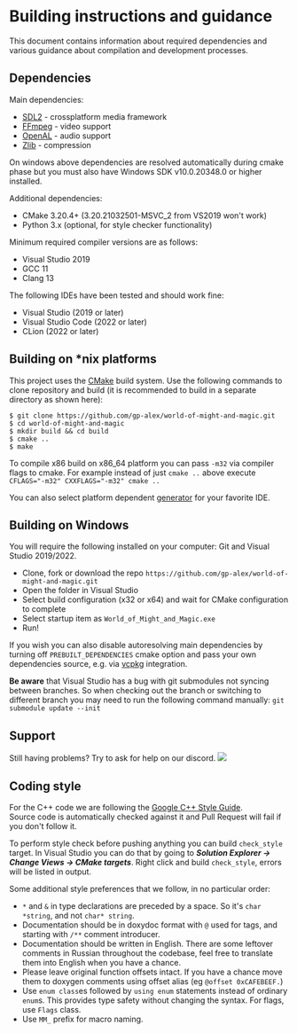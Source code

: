 ﻿# Building instructions and guidance

This document contains information about required dependencies and various guidance about compilation and development processes.

Dependencies
---------------
Main dependencies:
* [SDL2](https://www.libsdl.org/download-2.0.php) - crossplatform media framework
* [FFmpeg](https://ffmpeg.zeranoe.com/builds/) - video support
* [OpenAL](https://www.openal.org/downloads/OpenAL11CoreSDK.zip) - audio support
* [Zlib](http://gnuwin32.sourceforge.net/packages/zlib.htm) - compression

On windows above dependencies are resolved automatically during cmake phase but you must also have Windows SDK v10.0.20348.0 or higher installed.

Additional dependencies:
* CMake 3.20.4+ (3.20.21032501-MSVC_2 from VS2019 won't work)
* Python 3.x (optional, for style checker functionality)

Minimum required compiler versions are as follows:
* Visual Studio 2019
* GCC 11
* Clang 13

The following IDEs have been tested and should work fine:
* Visual Studio (2019 or later)
* Visual Studio Code (2022 or later)
* CLion (2022 or later)

Building on \*nix platforms
---------------
This project uses the [CMake](https://cmake.org) build system.
Use the following commands to clone repository and build (it is recommended to build in a separate directory as shown here):

```
$ git clone https://github.com/gp-alex/world-of-might-and-magic.git
$ cd world-of-might-and-magic
$ mkdir build && cd build
$ cmake ..
$ make
```

To compile x86 build on x86_64 platform you can pass `-m32` via compiler flags to cmake.
For example instead of just `cmake ..` above execute `CFLAGS="-m32" CXXFLAGS="-m32" cmake ..`

You can also select platform dependent [generator](https://cmake.org/cmake/help/latest/manual/cmake-generators.7.html) for your favorite IDE.

Building on Windows
---------------
You will require the following installed on your computer: Git and Visual Studio 2019/2022.

* Clone, fork or download the repo `https://github.com/gp-alex/world-of-might-and-magic.git`
* Open the folder in Visual Studio
* Select build configuration (x32 or x64) and wait for CMake configuration to complete
* Select startup item as `World_of_Might_and_Magic.exe`
* Run!

If you wish you can also disable autoresolving main dependencies by turning off `PREBUILT_DEPENDENCIES` cmake option and pass your own dependencies source, e.g. via [vcpkg](https://github.com/microsoft/vcpkg) integration.

__Be aware__ that Visual Studio has a bug with git submodules not syncing between branches.
So when checking out the branch or switching to different branch you may need to run the following command manually: `git submodule update --init`

Support
---------------
Still having problems? Try to ask for help on our discord. [![](https://img.shields.io/badge/chat-on%20discord-green.svg)](https://discord.gg/jRCyPtq)


Coding style
---------------
For the C++ code we are following the [Google C++ Style Guide](http://google.github.io/styleguide/cppguide.html).\
Source code is automatically checked against it and Pull Request will fail if you don't follow it.

To perform style check before pushing anything you can build `check_style` target. In Visual Studio you can do that by going to ***Solution Explorer → Change Views → CMake targets***. Right click and build `check_style`, errors will be listed in output.

Some additional style preferences that we follow, in no particular order:
* `*` and `&` in type declarations are preceded by a space. So it's `char *string`, and not `char* string`.
* Documentation should be in doxydoc format with `@` used for tags, and starting with `/**` comment introducer.
* Documentation should be written in English. There are some leftover comments in Russian throughout the codebase, feel free to translate them into English when you have a chance.
* Please leave original function offsets intact. If you have a chance move them to doxygen comments using offset alias (eg `@offset 0xCAFEBEEF.`)
* Use `enum class`es followed by `using enum` statements instead of ordinary `enum`s. This provides type safety without changing the syntax. For flags, use `Flags` class.
* Use `MM_` prefix for macro naming.
